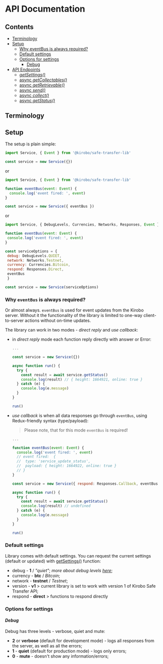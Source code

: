 # API Documentation

## Contents

- [Terminology](#Terminology)
- [Setup](#Setup)
  - [Why eventBus is always required?](#Why-eventBus-is-always-required?)
  - [Default settings](#Default-settings)
  - [Options for settings](#Options-for-settings)
    - [Debug](#Debug)
- [API Endpoints](./endpoints.md#API-Endpoints)
  - [_getSettings()_](./endpoints.md#___getSettings()___)
  - [async _getCollectables()_](./endpoints.md#async-___getCollectables()___)
  - [async _getRetrievable()_](./endpoints.md#async-___getRetrievable()___)
  - [async _send()_](./endpoints.md#async-___send()___)
  - [async _collect()_](./endpoints.md#async-___collect()___)
  - [async _getStatus()_](./endpoints.md#async-___getStatus()___)

## Terminology





## Setup

The setup is plain simple:

```javascript
import Service, { Event } from '@kirobo/safe-transfer-lib'

const service = new Service({})
 ```

 or

```javascript
import Service, { Event } from '@kirobo/safe-transfer-lib'

function eventBus(event: Event) {
  console.log('event fired: ', event)
}

const service = new Service({ eventBus })
 ```

 or

 ```javascript
import Service, { DebugLevels, Currencies, Networks, Responses, Event } from '@kirobo/safe-transfer-lib'

function eventBus(event: Event) {
  console.log('event fired: ', event)
}

const serviceOptions = {
  debug: DebugLevels.QUIET,
  network: Networks.Testnet,
  currency: Currencies.Bitcoin,
  respond: Responses.Direct,
  eventBus
  }

const service = new Service(serviceOptions)
 ```

### Why `eventBus` is always required?

Or almost always. `eventBus` is used for event updates from the Kirobo server. Without it the functionality of the library is limited to one-way client-to-server actions without on-time updates.

The library can work in two modes - _direct reply_ and _use callback_:
- in _direct reply_ mode each function reply directly with answer or Error:

   ```javascript
   ...

   const service = new Service({})

   async function run() {
     try {
       const result = await service.getStatus()
       console.log(result) // { height: 1664921, online: true }
     } catch (e) {
       console.log(e.message)
     }
   }

   run()
   ```

- _use callback_ is when all data responses go through `eventBus`, using Redux-friendly syntax (type/payload):

  > Please note, that for this mode `eventBus` is required!

   ```javascript
   ...

   function eventBus(event: Event) {
     console.log('event fired: ', event)
     // event fired:  {
     //  type: 'service_update_status',
     //  payload: { height: 1664922, online: true }
     // }
   }

   const service = new Service({ respond: Responses.Callback, eventBus })

   async function run() {
     try {
       const result = await service.getStatus()
       console.log(result) // undefined
     } catch (e) {
       console.log(e.message)
     }
   }

   run()

   ```

### Default settings

Library comes with default settings. You can request the current settings (default or updated) with [getSettings()](#___getSettings()___) function:

 - debug - __1__ / _"quiet"_; _more about debug levels [here](#_Debug_)_;
 - currency - __btc__ / _Bitcoin_;
 - network - __testnet__ / _Testnet_;
 - version - __v1__ > current library is set to work with version 1 of Kirobo Safe Transfer API;
 - respond - __direct__ > functions to respond directly

### Options for settings

#### _Debug_

Debug has three levels - verbose, quiet and mute:

- __2__ or __verbose__ (default for development mode) - logs all responses from the server, as well as all the errors;
- __1__ - __quiet__ (default for production mode) - logs only errors;
- __0__ - __mute__ - doesn't show any information/errors;

